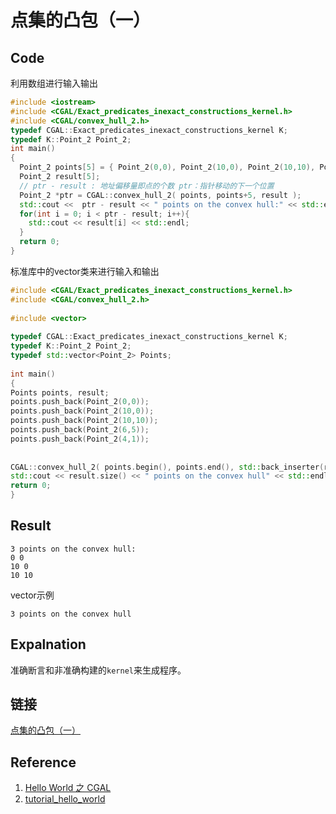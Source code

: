 # 点集的凸包（一）

## Code 

利用数组进行输入输出

```cpp
#include <iostream>
#include <CGAL/Exact_predicates_inexact_constructions_kernel.h>
#include <CGAL/convex_hull_2.h>
typedef CGAL::Exact_predicates_inexact_constructions_kernel K;
typedef K::Point_2 Point_2;
int main()
{
  Point_2 points[5] = { Point_2(0,0), Point_2(10,0), Point_2(10,10), Point_2(6,5), Point_2(4,1) };
  Point_2 result[5];
  // ptr - result : 地址偏移量即点的个数 ptr：指针移动的下一个位置
  Point_2 *ptr = CGAL::convex_hull_2( points, points+5, result );
  std::cout <<  ptr - result << " points on the convex hull:" << std::endl;
  for(int i = 0; i < ptr - result; i++){
    std::cout << result[i] << std::endl;
  }
  return 0;
}
```
标准库中的vector类来进行输入和输出
```cpp
#include <CGAL/Exact_predicates_inexact_constructions_kernel.h>
#include <CGAL/convex_hull_2.h>
 
#include <vector>
 
typedef CGAL::Exact_predicates_inexact_constructions_kernel K;
typedef K::Point_2 Point_2;
typedef std::vector<Point_2> Points;
 
int main()
{
Points points, result;
points.push_back(Point_2(0,0));
points.push_back(Point_2(10,0));
points.push_back(Point_2(10,10));
points.push_back(Point_2(6,5));
points.push_back(Point_2(4,1));
 
 
CGAL::convex_hull_2( points.begin(), points.end(), std::back_inserter(result) );
std::cout << result.size() << " points on the convex hull" << std::endl;
return 0;
}

```
## Result

```
3 points on the convex hull:
0 0
10 0
10 10
```
vector示例

```
3 points on the convex hull
```

## Expalnation

准确断言和非准确构建的`kernel`来生成程序。

## 链接

[点集的凸包（一）](https://github.com/wblong/CGALDemo/tree/master/array_convex_hull_2)

## Reference

1. [Hello World 之 CGAL](https://www.cnblogs.com/myboat/p/9943738.html)
2. [tutorial_hello_world](https://doc.cgal.org/latest/Manual/tutorial_hello_world.html)



